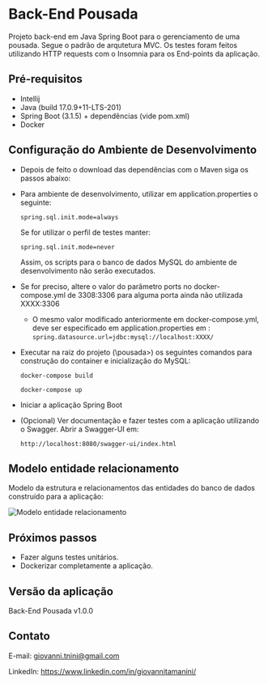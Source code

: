 # Back-End Pousada

Projeto back-end em Java Spring Boot para o gerenciamento de uma pousada. Segue o padrão de arqutetura MVC. Os testes foram feitos utilizando HTTP requests com o Insomnia para os End-points da aplicação. 

## Pré-requisitos

- Intellij
- Java (build 17.0.9+11-LTS-201)
- Spring Boot (3.1.5) + dependências (vide pom.xml)
- Docker

## Configuração do Ambiente de Desenvolvimento

- Depois de feito o download das dependências com o Maven siga os passos abaixo:  


- Para ambiente de desenvolvimento, utilizar em application.properties o seguinte:

  ```spring.sql.init.mode=always```

  Se for utilizar o perfil de testes manter:

  ```spring.sql.init.mode=never```

  Assim, os scripts para o banco de dados MySQL do ambiente de desenvolvimento não serão executados.  

    
- Se for preciso, altere o valor do parâmetro ports no docker-compose.yml de 3308:3306 para alguma porta ainda não utilizada XXXX:3306
    - O mesmo valor modificado anteriormente em docker-compose.yml, deve ser especificado em application.properties em :
    ```spring.datasource.url=jdbc:mysql://localhost:XXXX/```  


- Executar na raiz do projeto (\pousada>) os seguintes comandos para construção do container e inicialização do MySQL:

    ```docker-compose build```

    ```docker-compose up```


- Iniciar a aplicação Spring Boot


- (Opcional) Ver documentação e fazer testes com a aplicação utilizando o Swagger. Abrir a Swagger-UI em:

  ```http://localhost:8080/swagger-ui/index.html```

## Modelo entidade relacionamento

Modelo da estrutura e relacionamentos das entidades do banco de dados construído para a aplicação:

![Modelo entidade relacionamento](/src/main/resources/static/mer.png)

## Próximos passos

- Fazer alguns testes unitários.
- Dockerizar completamente a aplicação.

## Versão da aplicação

Back-End Pousada v1.0.0

## Contato

E-mail: giovanni.tnini@gmail.com

LinkedIn: https://www.linkedin.com/in/giovannitamanini/

